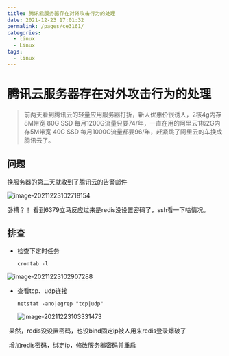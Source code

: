 ```yaml
---
title: 腾讯云服务器存在对外攻击行为的处理
date: 2021-12-23 17:01:32
permalink: /pages/ce3161/
categories: 
  - linux
  - Linux
tags: 
  - linux
---
```

# 腾讯云服务器存在对外攻击行为的处理



> 前两天看到腾讯云的轻量应用服务器打折，新人优惠价很诱人，2核4g内存8M带宽 80G SSD 每月1200G流量只要74/年，一直在用的阿里云1核2G内存5M带宽 40G SSD 每月1000G流量都要96/年，赶紧跳了阿里云的车换成腾讯云了。



## 问题

换服务器的第二天就收到了腾讯云的告警邮件

![image-20211223102718154](https://io.storyxc.com/image-20211223102718154.png)

卧槽？！ 看到6379立马反应过来是redis没设置密码了，ssh看一下啥情况。



## 排查

- 检查下定时任务

  `crontab -l`

![image-20211223102907288](https://io.storyxc.com/image-20211223102907288.png)

- 查看tcp、udp连接

  `netstat -ano|egrep "tcp|udp"`

  ![image-20211223103331473](https://io.storyxc.com/image-20211223103331473.png)

​		果然，redis没设置密码，也没bind固定ip被人用来redis登录爆破了



​		增加redis密码，绑定ip，修改服务器密码并重启